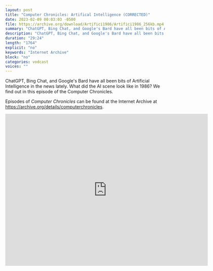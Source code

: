 ```yaml
---
layout: post
title: "Computer Chronicles: Artifical Intelligence (CORRECTED)"
date: 2023-02-09 00:03:03 -0500
file: https://archive.org/download/Artifici1986/Artifici1986_256kb.mp4
summary: "ChatGPT, Bing Chat, and Google's Bard have all been bits of Artificial Intelligence in the news lately.  What did the AI scene look like in 1986?  We find out in this episode of the Computer Chronicles."
description: "ChatGPT, Bing Chat, and Google's Bard have all been bits of Artificial Intelligence in the news lately.  What did the AI scene look like in 1986?  We find out in this episode of the Computer Chronicles."
duration: "29:24"
length: "1764"
explicit: "no" 
keywords: "Internet Archive"
block: "no" 
categories: vodcast
voices: ""
---
```


ChatGPT, Bing Chat, and Google's Bard have all been bits of Artificial Intelligence in the news lately.  What did the AI scene look like in 1986?  We find out in this episode of the Computer Chronicles.

Episodes of *Computer Chronicles* can be found at the Internet Archive at <https://archive.org/details/computerchronicles>.

<iframe src="https://archive.org/embed/Artifici1986" width="640" height="480" frameborder="0" webkitallowfullscreen="true" mozallowfullscreen="true" allowfullscreen></iframe>
